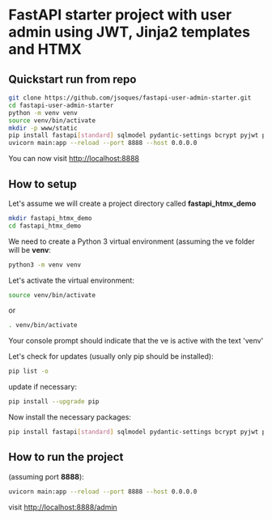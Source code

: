 # FastAPI starter project with user admin using JWT, Jinja2 templates and HTMX

## Quickstart run from repo

```bash
git clone https://github.com/jsoques/fastapi-user-admin-starter.git
cd fastapi-user-admin-starter
python -m venv venv
source venv/bin/activate
mkdir -p www/static
pip install fastapi[standard] sqlmodel pydantic-settings bcrypt pyjwt python-multipart
uvicorn main:app --reload --port 8888 --host 0.0.0.0
```

You can now visit <http://localhost:8888>

## How to setup

Let's assume we will create a project directory called **fastapi_htmx_demo**

```bash
mkdir fastapi_htmx_demo
cd fastapi_htmx_demo
```

We need to create a Python 3 virtual environment (assuming the ve folder will be **venv**:

```bash
python3 -m venv venv
```

Let's activate the virtual environment:

```bash
source venv/bin/activate
```

or

```bash
. venv/bin/activate
```

Your console prompt should indicate that the ve is active with the text 'venv'

Let's check for updates (usually only pip should be installed):

```bash
pip list -o
```

update if necessary:

```bash
pip install --upgrade pip
```

Now install the necessary packages:

```bash
pip install fastapi[standard] sqlmodel pydantic-settings bcrypt pyjwt python-multipart
```

## How to run the project

(assuming port **8888**):

```bash
uvicorn main:app --reload --port 8888 --host 0.0.0.0
```

visit <http://localhost:8888/admin>
